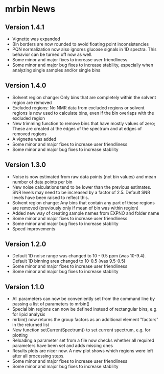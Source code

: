 # mrbin News

## Version 1.4.1

* Vignette was expanded
* Bin borders are now rounded to avoid floating point inconsistencies
* PQN normalization now also ignores glucose signals in 1D spectra. This behavior can be turned off now as well.
* Some minor and major fixes to increase user friendliness
* Some minor and major bug fixes to increase stability, especially when analyzing single samples and/or single bins


## Version 1.4.0

* Solvent region change: Only bins that are completely within the solvent region are removed
* Excluded regions: No NMR data from excluded regions or solvent regions is now used to calculate bins, even if the bin overlaps with the excluded region
* New trimming function to remove bins that have mostly values of zero; These are created at the edges of the spectrum and at edges of removed regions
* A vignette was added
* Some minor and major fixes to increase user friendliness
* Some minor and major bug fixes to increase stability

## Version 1.3.0

* Noise is now estimated from raw data points (not bin values) and mean number of data points per bin
* New noise calculations tend to be lower than the previous estimates. SNR levels may need to be increased by a factor of 2.5. Default SNR levels have been raised to reflect this.
* Solvent region change: Any bins that contain any part of these regions are removed (previously only if mean of bin was within region)
* Added new way of creating sample names from EXPNO and folder name
* Some minor and major fixes to increase user friendliness
* Some minor and major bug fixes to increase stability
* Speed improvements

## Version 1.2.0

* Default 1D noise range was changed to 10 - 9.5 ppm (was 10-9.4). Default 1D binning area changed to 10-0.5 (was 9.5-0.5)
* Some minor and major fixes to increase user friendliness
* Some minor and major bug fixes to increase stability


## Version 1.1.0

* All parameters can now be conveniently set from the command line by passing a list of parameters to mrbin()
* Special bin regions can now be defined instead of rectangular bins, e.g. for lipid analysis
* mrbin() now returns the group factors as an additional element "factors" in the returned list
* New function setCurrentSpectrum() to set current spectrum, e.g. for plotting 
* Reloading a parameter set from a file now checks whether all required parameters have been set and adds missing ones
* Results plots are nicer now. A new plot shows which regions were left after all processing steps.
* Some minor and major fixes to increase user friendliness
* Some minor and major bug fixes to increase stability
